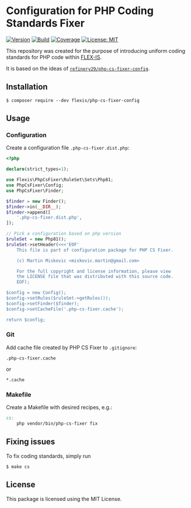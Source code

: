 # Configuration for PHP Coding Standards Fixer

[![Version](https://img.shields.io/packagist/v/flexis/php-cs-fixer-config?label=stable)](https://packagist.org/packages/flexis/php-cs-fixer-config)
[![Build](https://github.com/flex-is/php-cs-fixer-config/actions/workflows/main.yml/badge.svg)](https://github.com/flex-is/php-cs-fixer-config/actions/workflows/main.yml)
[![Coverage](https://app.codacy.com/project/badge/Coverage/246b2492dc404695b0deee6e6ecadc75)](https://www.codacy.com/gh/flex-is/php-cs-fixer-config/dashboard)
[![License: MIT](https://img.shields.io/badge/license-MIT-informational.svg)](https://opensource.org/licenses/MIT)

This repository was created for the purpose of introducing uniform coding standards for PHP code within [FLEX-IS](https://flexis.sk).

It is based on the ideas of [`refinery29/php-cs-fixer-config`](https://github.com/refinery29/php-cs-fixer-config).

## Installation

`$ composer require --dev flexis/php-cs-fixer-config`

## Usage

### Configuration

Create a configuration file `.php-cs-fixer.dist.php`:

```php
<?php

declare(strict_types=1);

use Flexis\PhpCsFixer\RuleSet\Sets\Php81;
use PhpCsFixer\Config;
use PhpCsFixer\Finder;

$finder = new Finder();
$finder->in(__DIR__);
$finder->append([
    '.php-cs-fixer.dist.php',
]);

// Pick a configuration based on php version
$ruleSet = new Php81();
$ruleSet->setHeader(<<<'EOF'
    This file is part of configuration package for PHP CS Fixer.

    (c) Martin Miskovic <miskovic.martin@gmail.com>

    For the full copyright and license information, please view
    the LICENSE file that was distributed with this source code.
    EOF);

$config = new Config();
$config->setRules($ruleSet->getRules());
$config->setFinder($finder);
$config->setCacheFile('.php-cs-fixer.cache');

return $config;
```

### Git

Add cache file created by PHP CS Fixer to `.gitignore`:

```
.php-cs-fixer.cache
```

or

```
*.cache
```

### Makefile

Create a Makefile with desired recipes, e.g.:

```Makefile
cs:
	php vendor/bin/php-cs-fixer fix
```

## Fixing issues

To fix coding standards, simply run

`$ make cs`

## License

This package is licensed using the MIT License.
